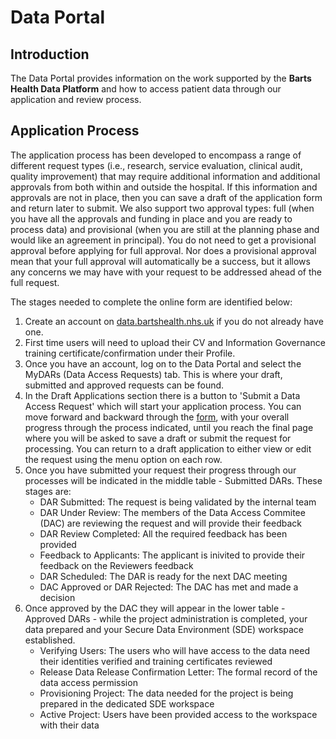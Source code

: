 # Data Portal

## Introduction
The Data Portal provides information on the work supported by the **Barts Health Data Platform** and how to access patient data through our application and review process.

## Application Process
The application process has been developed to encompass a range of different request types (i.e., research, service evaluation, clinical audit, quality improvement) that may require additional information and additional approvals from both within and outside the hospital. 
If this information and approvals are not in place, then you can save a draft of the application form and return later to submit. We also support two approval types: full (when you have all the approvals and funding in place and you are ready to process data) and provisional (when you are still at the planning phase and would like an agreement in principal).
You do not need to get a provisional approval before applying for full approval. Nor does a provisional approval mean that your full approval will automatically be a success, but it allows any concerns we may have with your request to be addressed ahead of the full request.

The stages needed to complete the online form are identified below:

1. Create an account on [data.bartshealth.nhs.uk](https://data.bartshealth.nhs.uk) if you do not already have one.
2. First time users will need to upload their CV and Information Governance training certificate/confirmation under their Profile.
3. Once you have an account, log on to the Data Portal and select the MyDARs (Data Access Requests) tab. This is where your draft, submitted and approved requests can be found.
4. In the Draft Applications section there is a button to 'Submit a Data Access Request' which will start your application process. You can move forward and backward through the [form](form.html), with your overall progress through the process indicated, until you reach the final page where you will be asked to save a draft or submit the request for processing. You can return to a draft application to either view or edit the request using the menu option on each row.
5. Once you have submitted your request their progress through our processes will be indicated in the middle table - Submitted DARs. These stages are:
   * DAR Submitted: The request is being validated by the internal team
   * DAR Under Review: The members of the Data Access Commitee (DAC) are reviewing the request and will provide their feedback
   * DAR Review Completed: All the required feedback has been provided
   * Feedback to Applicants: The applicant is inivited to provide their feedback on the Reviewers feedback
   * DAR Scheduled: The DAR is ready for the next DAC meeting
   * DAC Approved or DAR Rejected: The DAC has met and made a decision
6. Once approved by the DAC they will appear in the lower table - Approved DARs - while the project administration is completed, your data prepared and your Secure Data Environment (SDE) workspace established.
   * Verifying Users: The users who will have access to the data need their identities verified and training certificates reviewed
   * Release Data Release Confirmation Letter: The formal record of the data access permission
   * Provisioning Project: The data needed for the project is being prepared in the dedicated SDE workspace
   * Active Project: Users have been provided access to the workspace with their data
